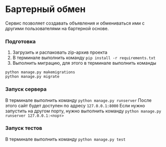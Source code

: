 # Бартерный обмен

Сервис позволяет создавать объявления и обмениваться ими с другими пользователями на бартерной основе.

### Подготовка

1. Загрузить и распаковать zip-архив проекта
2. В терминале выполнить команду `pip install -r requirements.txt`
3. Выполнить миграцию, для этого в терминале выполнить команды
```
python manage.py makemigrations
python manage.py migrate
```

### Запуск сервера
В терминале выполнить команду `python manage.py runserver`
После этого сайт будет доступен по адресу `127.0.0.1:8000`
Если нужно запустить на другом порту, нужно выполнить команду `python manage.py runserver 127.0.0.1:<порт>`

### Запуск тестов
В терминале выполнить команду `python manage.py test`